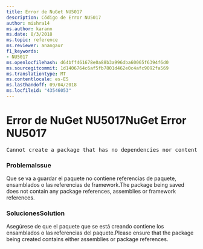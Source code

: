 ```yaml
---
title: Error de NuGet NU5017
description: Código de Error NU5017
author: mishra14
ms.author: karann
ms.date: 8/3/2018
ms.topic: reference
ms.reviewer: anangaur
f1_keywords:
- NU5017
ms.openlocfilehash: d64bff461678e0a88b3a996dba60065f6394f6d0
ms.sourcegitcommit: 1d1406764c6af5fb7801d462e0c4afc9092fa569
ms.translationtype: MT
ms.contentlocale: es-ES
ms.lasthandoff: 09/04/2018
ms.locfileid: "43546053"
---
```

# <a name="nuget-error-nu5017"></a><span data-ttu-id="515ca-103">Error de NuGet NU5017</span><span class="sxs-lookup"><span data-stu-id="515ca-103">NuGet Error NU5017</span></span>
<pre>Cannot create a package that has no dependencies nor content.</pre>

### <a name="issue"></a><span data-ttu-id="515ca-104">Problema</span><span class="sxs-lookup"><span data-stu-id="515ca-104">Issue</span></span>

<span data-ttu-id="515ca-105">Que se va a guardar el paquete no contiene referencias de paquete, ensamblados o las referencias de framework.</span><span class="sxs-lookup"><span data-stu-id="515ca-105">The package being saved does not contain any package references, assemblies or framework references.</span></span>


### <a name="solution"></a><span data-ttu-id="515ca-106">Soluciones</span><span class="sxs-lookup"><span data-stu-id="515ca-106">Solution</span></span>

<span data-ttu-id="515ca-107">Asegúrese de que el paquete que se está creando contiene los ensamblados o las referencias del paquete.</span><span class="sxs-lookup"><span data-stu-id="515ca-107">Please ensure that the package being created contains either assemblies or package references.</span></span>


